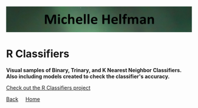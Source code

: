 <link rel="stylesheet" href="/assets/css/main.css">

![michelle_banner](https://github.com/michelle-bh/michelle-bh.github.io/blob/main/images/michelle_banner.jpg?raw=true)

# R Classifiers

<div class="group" markdown="1">

<p></p>

**Visual samples of Binary, Trinary, and K Nearest Neighbor Classifiers.  Also including models created to check the classifier's accuracy.**

[Check out the R Classifiers project](https://github.com/michelle-bh/michelle-bh.github.io/tree/main/Projects-Using-R/R-Classifiers)

</div>

<div class="nav" markdown="1">

[Back](../README.md) &nbsp; &nbsp; [Home](https://michelle-bh.github.io/)

</div>
